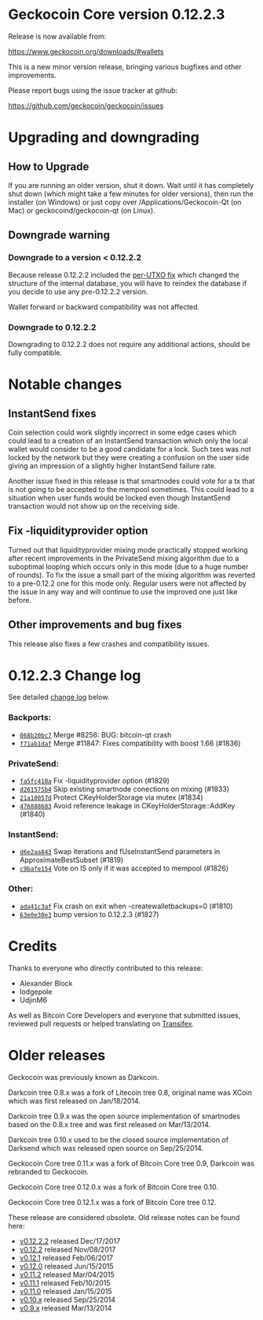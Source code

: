 Geckocoin Core version 0.12.2.3
==========================

Release is now available from:

  <https://www.geckocoin.org/downloads/#wallets>

This is a new minor version release, bringing various bugfixes and other
improvements.

Please report bugs using the issue tracker at github:

  <https://github.com/geckocoin/geckocoin/issues>


Upgrading and downgrading
=========================

How to Upgrade
--------------

If you are running an older version, shut it down. Wait until it has completely
shut down (which might take a few minutes for older versions), then run the
installer (on Windows) or just copy over /Applications/Geckocoin-Qt (on Mac) or
geckocoind/geckocoin-qt (on Linux).

Downgrade warning
-----------------

### Downgrade to a version < 0.12.2.2

Because release 0.12.2.2 included the [per-UTXO fix](release-notes/geckocoin/release-notes-0.12.2.2.md#per-utxo-fix)
which changed the structure of the internal database, you will have to reindex
the database if you decide to use any pre-0.12.2.2 version.

Wallet forward or backward compatibility was not affected.

### Downgrade to 0.12.2.2

Downgrading to 0.12.2.2 does not require any additional actions, should be
fully compatible.

Notable changes
===============

InstantSend fixes
-----------------

Coin selection could work slightly incorrect in some edge cases which could
lead to a creation of an InstantSend transaction which only the local wallet
would consider to be a good candidate for a lock. Such txes was not locked by
the network but they were creating a confusion on the user side giving an
impression of a slightly higher InstantSend failure rate.

Another issue fixed in this release is that smartnodes could vote for a tx
that is not going to be accepted to the mempool sometimes. This could lead to
a situation when user funds would be locked even though InstantSend transaction
would not show up on the receiving side.

Fix -liquidityprovider option
-----------------------------

Turned out that liquidityprovider mixing mode practically stopped working after
recent improvements in the PrivateSend mixing algorithm due to a suboptimal
looping which occurs only in this mode (due to a huge number of rounds). To fix
the issue a small part of the mixing algorithm was reverted to a pre-0.12.2 one
for this mode only. Regular users were not affected by the issue in any way and
will continue to use the improved one just like before.

Other improvements and bug fixes
--------------------------------

This release also fixes a few crashes and compatibility issues.


0.12.2.3 Change log
===================

See detailed [change log](https://github.com/geckocoin/geckocoin/compare/v0.12.2.2...geckocoin:v0.12.2.3) below.

### Backports:
- [`068b20bc7`](https://github.com/geckocoin/geckocoin/commit/068b20bc7) Merge #8256: BUG: bitcoin-qt crash
- [`f71ab1daf`](https://github.com/geckocoin/geckocoin/commit/f71ab1daf) Merge #11847: Fixes compatibility with boost 1.66 (#1836)

### PrivateSend:
- [`fa5fc418a`](https://github.com/geckocoin/geckocoin/commit/fa5fc418a) Fix -liquidityprovider option (#1829)
- [`d261575b4`](https://github.com/geckocoin/geckocoin/commit/d261575b4) Skip existing smartnode conections on mixing (#1833)
- [`21a10057d`](https://github.com/geckocoin/geckocoin/commit/21a10057d) Protect CKeyHolderStorage via mutex (#1834)
- [`476888683`](https://github.com/geckocoin/geckocoin/commit/476888683) Avoid reference leakage in CKeyHolderStorage::AddKey (#1840)

### InstantSend:
- [`d6e2aa843`](https://github.com/geckocoin/geckocoin/commit/d6e2aa843) Swap iterations and fUseInstantSend parameters in ApproximateBestSubset (#1819)
- [`c9bafe154`](https://github.com/geckocoin/geckocoin/commit/c9bafe154) Vote on IS only if it was accepted to mempool (#1826)

### Other:
- [`ada41c3af`](https://github.com/geckocoin/geckocoin/commit/ada41c3af) Fix crash on exit when -createwalletbackups=0 (#1810)
- [`63e0e30e3`](https://github.com/geckocoin/geckocoin/commit/63e0e30e3) bump version to 0.12.2.3 (#1827)

Credits
=======

Thanks to everyone who directly contributed to this release:

- Alexander Block
- lodgepole
- UdjinM6

As well as Bitcoin Core Developers and everyone that submitted issues,
reviewed pull requests or helped translating on
[Transifex](https://www.transifex.com/projects/p/geckocoin/).


Older releases
==============

Geckocoin was previously known as Darkcoin.

Darkcoin tree 0.8.x was a fork of Litecoin tree 0.8, original name was XCoin
which was first released on Jan/18/2014.

Darkcoin tree 0.9.x was the open source implementation of smartnodes based on
the 0.8.x tree and was first released on Mar/13/2014.

Darkcoin tree 0.10.x used to be the closed source implementation of Darksend
which was released open source on Sep/25/2014.

Geckocoin Core tree 0.11.x was a fork of Bitcoin Core tree 0.9,
Darkcoin was rebranded to Geckocoin.

Geckocoin Core tree 0.12.0.x was a fork of Bitcoin Core tree 0.10.

Geckocoin Core tree 0.12.1.x was a fork of Bitcoin Core tree 0.12.

These release are considered obsolete. Old release notes can be found here:

- [v0.12.2.2](release-notes/geckocoin/release-notes-0.12.2.2.md) released Dec/17/2017
- [v0.12.2](release-notes/geckocoin/release-notes-0.12.2.md) released Nov/08/2017
- [v0.12.1](release-notes/geckocoin/release-notes-0.12.1.md) released Feb/06/2017
- [v0.12.0](release-notes/geckocoin/release-notes-0.12.0.md) released Jun/15/2015
- [v0.11.2](release-notes/geckocoin/release-notes-0.11.2.md) released Mar/04/2015
- [v0.11.1](release-notes/geckocoin/release-notes-0.11.1.md) released Feb/10/2015
- [v0.11.0](release-notes/geckocoin/release-notes-0.11.0.md) released Jan/15/2015
- [v0.10.x](release-notes/geckocoin/release-notes-0.10.0.md) released Sep/25/2014
- [v0.9.x](release-notes/geckocoin/release-notes-0.9.0.md) released Mar/13/2014

